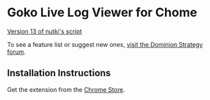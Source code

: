 Goko Live Log Viewer for Chome
==============================
[Version 13 of nutki's script](https://github.com/nutki/Goko-Live-Log-Viewer)

To see a feature list or suggest new ones, [visit the Dominion Strategy forum](http://forum.dominionstrategy.com/index.php?topic=8163.0).

Installation Instructions
-------------------------
Get the extension from the [Chrome Store](https://chrome.google.com/webstore/detail/dominion-online-live-log/kaignighoceeemhinbbophdeogpnedjn?utm_source=chrome-ntp-icon).

